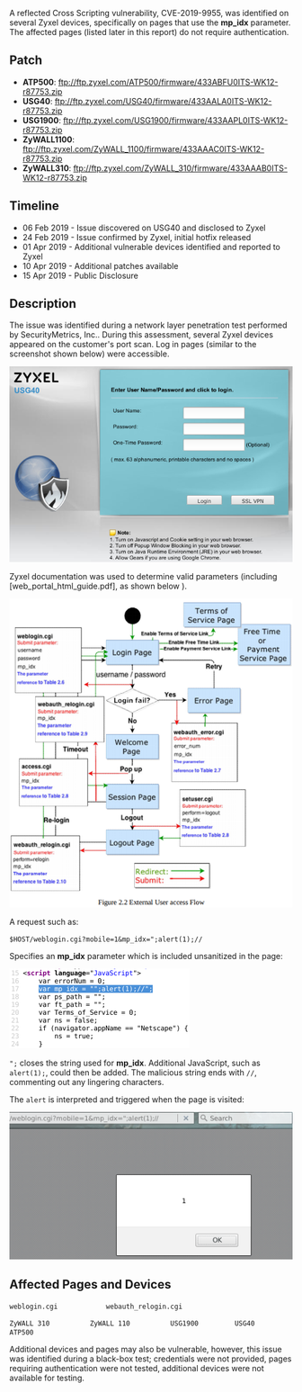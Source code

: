 A reflected Cross Scripting vulnerability, CVE-2019-9955, was identified on several Zyxel devices, specifically on pages that use the **mp_idx** parameter. The affected pages (listed later in this report) do not require authentication.  

## Patch

* **ATP500**: <ftp://ftp.zyxel.com/ATP500/firmware/433ABFU0ITS-WK12-r87753.zip>
* **USG40**: <ftp://ftp.zyxel.com/USG40/firmware/433AALA0ITS-WK12-r87753.zip>
* **USG1900**: <ftp://ftp.zyxel.com/USG1900/firmware/433AAPL0ITS-WK12-r87753.zip>
* **ZyWALL1100**: <ftp://ftp.zyxel.com/ZyWALL_1100/firmware/433AAAC0ITS-WK12-r87753.zip>
* **ZyWALL310**: <ftp://ftp.zyxel.com/ZyWALL_310/firmware/433AAAB0ITS-WK12-r87753.zip>

## Timeline

* 06 Feb 2019 - Issue discovered on USG40 and disclosed to Zyxel
* 24 Feb 2019 - Issue confirmed by Zyxel, initial hotfix released
* 01 Apr 2019 - Additional vulnerable devices identified and reported to Zyxel
* 10 Apr 2019 - Additional patches available
* 15 Apr 2019 - Public Disclosure

## Description

The issue was identified during a network layer penetration test performed by SecurityMetrics, Inc.. During this assessment, several Zyxel devices appeared on the customer's port scan. Log in pages (similar to the screenshot shown below) were accessible.

![](./login.png)

Zyxel documentation was used to determine valid parameters (including [web_portal_html_guide.pdf], as shown below ).

![](./access_flow.png)

A request such as:

~~~
$HOST/weblogin.cgi?mobile=1&mp_idx=";alert(1);//
~~~

Specifies an **mp_idx** parameter which is included unsanitized in the page:

![](./source.png)

`";` closes the string used for **mp_idx**.  Additional JavaScript, such as `alert(1);`, could then be added.  The malicious string ends with `//`, commenting out any lingering characters.

The `alert` is interpreted and triggered when the page is visited:

![](./alert.png)

## Affected Pages and Devices

~~~{command="Tested Pages"}
weblogin.cgi            webauth_relogin.cgi
~~~

~~~{command="Tested Devices"}
ZyWALL 310          ZyWALL 110          USG1900         USG40           ATP500
~~~

Additional devices and pages may also be vulnerable, however, this issue was identified during a black-box test; credentials were not provided, pages requiring authentication were not tested, additional devices were not available for testing.
